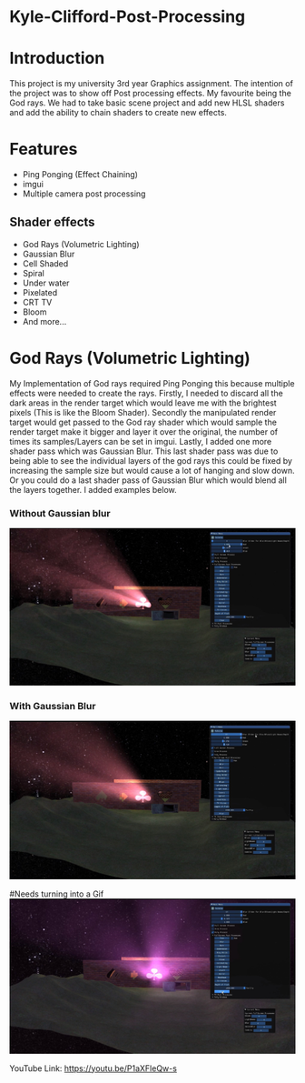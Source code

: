 # Kyle-Clifford-Post-Processing

# Introduction

This project is my university 3rd year Graphics assignment. The intention of the project was to show off Post processing effects. My favourite being the God rays.
We had to take basic scene project and add new HLSL shaders and add the ability to chain shaders to create new effects. 

# Features

- Ping Ponging (Effect Chaining)
- imgui
- Multiple camera post processing

## Shader effects

- God Rays (Volumetric Lighting)
- Gaussian Blur
- Cell Shaded
- Spiral
- Under water
- Pixelated
- CRT TV 
- Bloom
- And more...

# God Rays (Volumetric Lighting)

My Implementation of God rays required Ping Ponging this because multiple effects were needed to create the rays. Firstly, I needed to discard all the dark areas in the render target which would leave me with the brightest pixels (This is like the Bloom Shader). Secondly the manipulated render target would get passed to the God ray shader which would sample the render target make it bigger and layer it over the original, the number of times its samples/Layers can be set in imgui. Lastly, I added one more shader pass which was Gaussian Blur. This last shader pass was due to being able to see the individual layers of the god rays this could be fixed by increasing the sample size but would cause a lot of hanging and slow down. Or you could do a last shader pass of Gaussian Blur which would blend all the layers together. I added examples below. 

### Without Gaussian blur
[![](https://github.com/kdclifford/Kyle-Clifford-Post-Processing/blob/master/PostProcessingArea/Imgs/GodRaysNoBlur.jpg)](https://youtu.be/P1aXFleQw-s "YouTube Link")

### With Gaussian Blur
[![](https://github.com/kdclifford/Kyle-Clifford-Post-Processing/blob/master/PostProcessingArea/Imgs/GodRaysBlur.jpg)](https://youtu.be/P1aXFleQw-s "YouTube Link")

#Needs turning into a Gif
[![](https://github.com/kdclifford/Kyle-Clifford-Post-Processing/blob/master/PostProcessingArea/Imgs/GodRays.jpg)](https://youtu.be/P1aXFleQw-s "YouTube Link")

YouTube Link: https://youtu.be/P1aXFleQw-s
